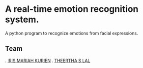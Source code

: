 # A real-time emotion recognition system. 
 A python program to recognize emotions from facial expressions.
## Team
. [IRIS MARIAH KURIEN](https://github.com/TH-Activities/saturday-hack-night-template)
. [THEERTHA S LAL](https://github.com/TH-Activities/saturday-hack-night-template)
